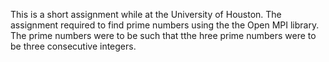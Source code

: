 This is a short assignment while at the University of Houston.  The assignment required to find prime numbers using the the Open MPI library.  The prime numbers were to be such that tthe hree prime numbers were to be three consecutive integers.
